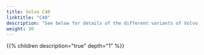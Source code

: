 ```yaml
---
title: Volvo C40
linktitle: "C40"
description: "See below for details of the different variants of Volvo C40"
weight: 30
---
```

{{% children description="true" depth="1" %}}
